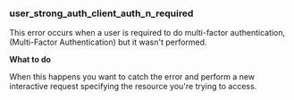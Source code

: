  ### user_strong_auth_client_auth_n_required
This error occurs when a user is required to do multi-factor authentication, (Multi-Factor Authentication) but it wasn't performed. 

**What to do** 

When this happens you want to catch the error and perform a new interactive request specifying the resource you're trying to access. 
